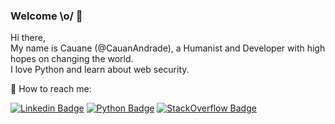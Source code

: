 ### Welcome \o/ :metal:

Hi there, <br>
My name is Cauane (@CauanAndrade), a Humanist and Developer with high hopes on changing the world. <br>
I love Python and learn about web security.

:telescope: How to reach me:


[![Linkedin Badge](https://img.shields.io/badge/-cauaneandrade.com-purple?style=flat-square&logo=Python&logoColor=white&link=cauaneandrade.com)](http://www.cauaneandrade.com/)
[![Python Badge](https://img.shields.io/badge/-LinkedIn-blue?style=flat-square&logo=Linkedin&logoColor=white&link=https://www.linkedin.com/in/cauane-andrade/)](https://www.linkedin.com/in/cauane-andrade/)
[![StackOverflow Badge](https://img.shields.io/badge/-Stackoverflow-orange?style=flat-square&logo=StackOverflow&logoColor=white&link=https://stackoverflow.com/users/12481209/cauane-andrade-santos)](https://stackoverflow.com/users/12481209/cauane-andrade-santos)
